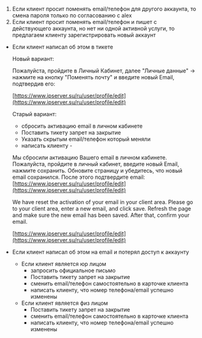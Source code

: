 1. Если клиент просит поменять email/телефон для другого аккаунта, то cмена пароля только по согласованию с alex
2. Если клиент просит поменять email/телефон и пишет с действующего аккаунта, но нет ни одной активной услуги, то предлагаем клиенту зарегистрировать новый аккаунт

- Если клиент написал об этом в тикете
    
    Новый вариант:
    
    Пожалуйста, пройдите в Личный Кабинет, далее "Личные данные" -> нажмите на кнопку "Поменять почту" и введите новый Email, подтвердив его:
    
    [https://www.ipserver.su/ru/user/profile/edit](https://www.ipserver.su/ru/user/profile/edit)
    
    Старый вариант:
    
    - сбросить активацию email в личном кабинете
    - Поставить тикету запрет на закрытие
    - Указать скрытым email/телефон который меняли
    - написать клиенту -
    
    Мы сбросили активацию Вашего email в личном кабинете. Пожалуйста, пройдите в личный кабинет, введите новый Email, нажмите сохранить. Обновите страницу и убедитесь, что новый email сохранился. После этого подтвердитe email: [https://www.ipserver.su/ru/user/profile/edit](https://www.ipserver.su/ru/user/profile/edit)
    
    We have reset the activation of your email in your client area. Please go to your client area, enter a new email, and click save. Refresh the page and make sure the new email has been saved. After that, confirm your email.
    
    [https://www.ipserver.su/ru/user/profile/edit](https://www.ipserver.su/ru/user/profile/edit)
    
- Если клиент написал об этом на email и потерял доступ к аккаунту
    
    - Если клиент является юр лицом
        - запросить официальное письмо
        - Поставить тикету запрет на закрытие
        - сменить email/телефон самостоятельно в карточке клиента
        - написать клиенту, что номер телефона/email успешно изменены
    - Если клиент является физ лицом
        - Поставить тикету запрет на закрытие
        - сменить email/телефон самостоятельно в карточке клиента
        - написать клиенту, что номер телефона/email успешно изменены